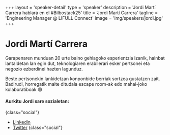 +++
layout = 'speaker-detail'
type = 'speaker'
description = 'Jordi Martí Carrera hablará en el #Bilbostack25'
title = 'Jordi Martí Carrera'
tagline = 'Engineering Manager @ LIFULL Connect'
image = 'img/speakers/jordi.jpg'
+++
# Jordi Martí Carrera
Garapenaren munduan 20 urte baino gehiagoko esperientzia izanik, hainbat lantaldetan lan egin dut, teknologiaren erabilerari esker pertsonei eta negozio ezberdinei hazten lagunduz.  

Beste pertsonekin lankidetzan konponbide berriak sortzea gustatzen zait. Badirudi, horregatik maite ditudala escape room-ak edo mahai-joko kolaboratiboak 😅

#### Aurkitu Jordi sare sozialetan:
{class="social"}
* [Linkedin](https://www.linkedin.com/in/jmarti-heedrox/)
* [Twitter](https://twitter.com/itortv)
  {class="social"}